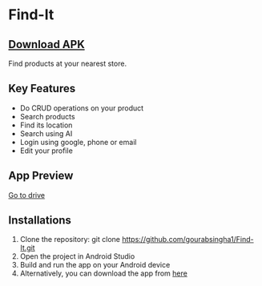 # Find-It
## [Download APK](https://drive.google.com/file/d/1jQcK5lw0xzsE9znYEWsttoX0Kh1lXbnA/view?usp=sharing)

Find products at your nearest store.

## Key Features
- Do CRUD operations on your product
- Search products
- Find its location
- Search using AI
- Login using google, phone or email
- Edit your profile

## App Preview
[Go to drive](https://drive.google.com/file/d/1gIh7-uwl2AU4NygTl1GmXUt9BQNu_vNf/view?usp=drive_link)

## Installations
1. Clone the repository: git clone https://github.com/gourabsingha1/Find-It.git
2. Open the project in Android Studio
3. Build and run the app on your Android device
4. Alternatively, you can download the app from [here](https://drive.google.com/file/d/1jQcK5lw0xzsE9znYEWsttoX0Kh1lXbnA/view?usp=sharing)
